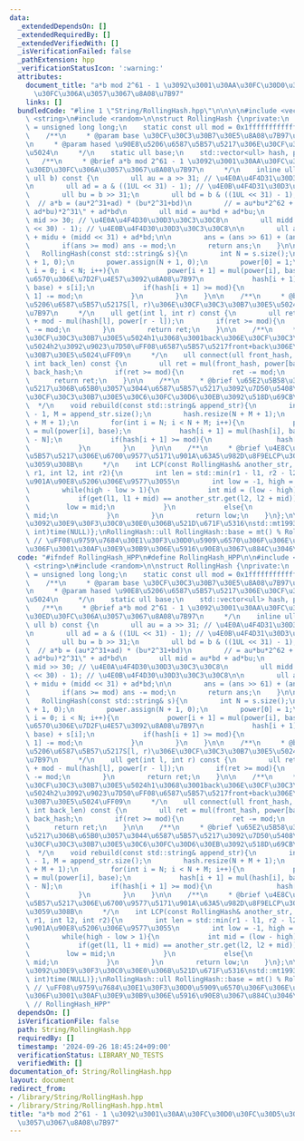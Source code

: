 ```yaml
---
data:
  _extendedDependsOn: []
  _extendedRequiredBy: []
  _extendedVerifiedWith: []
  _isVerificationFailed: false
  _pathExtension: hpp
  _verificationStatusIcon: ':warning:'
  attributes:
    document_title: "a*b mod 2^61 - 1 \u3092\u3001\u30AA\u30FC\u30D0\u30FC\u30D5\u30ED\
      \u30FC\u306A\u3057\u3067\u8A08\u7B97"
    links: []
  bundledCode: "#line 1 \"String/RollingHash.hpp\"\n\n\n\n#include <vector>\n#include\
    \ <string>\n#include <random>\n\nstruct RollingHash {\nprivate:\n    using ull\
    \ = unsigned long long;\n    static const ull mod = 0x1fffffffffffffff; // 2^61-1\n\
    \    /**\n     * @param base \u30CF\u30C3\u30B7\u30E5\u8A08\u7B97\u306E\u57FA\u5E95\
    \n     * @param hased \u90E8\u5206\u6587\u5B57\u5217\u306E\u30CF\u30C3\u30B7\u30E5\
    \u5024\n     */\n    static ull base;\n    std::vector<ull> hash, power;\n\n \
    \   /**\n     * @brief a*b mod 2^61 - 1 \u3092\u3001\u30AA\u30FC\u30D0\u30FC\u30D5\
    \u30ED\u30FC\u306A\u3057\u3067\u8A08\u7B97\n     */\n    inline ull mul(ull a,\
    \ ull b) const {\n        ull au = a >> 31; // \u4E0A\u4F4D31\u30D3\u30C3\u30C8\
    \n        ull ad = a & ((1UL << 31) - 1); // \u4E0B\u4F4D31\u30D3\u30C3\u30C8\n\
    \        ull bu = b >> 31;\n        ull bd = b & ((1UL << 31) - 1);\n\n      \
    \  // a*b = (au*2^31+ad) * (bu*2^31+bd)\n        // = au*bu*2^62 + \"(au*bd +\
    \ ad*bu)*2^31\" + ad*bd\n        ull mid = au*bd + ad*bu;\n        ull midu =\
    \ mid >> 30; // \u4E0A\u4F4D30\u30D3\u30C3\u30C8\n        ull midd = mid & ((1UL\
    \ << 30) - 1); // \u4E0B\u4F4D30\u30D3\u30C3\u30C8\n\n        ull ans = au*bu*2\
    \ + midu + (midd << 31) + ad*bd;\n\n        ans = (ans >> 61) + (ans & mod);\n\
    \        if(ans >= mod) ans -= mod;\n        return ans;\n    }\n\npublic:\n \
    \   RollingHash(const std::string& s){\n        int N = s.size();\n        hash.assign(N\
    \ + 1, 0);\n        power.assign(N + 1, 0);\n        power[0] = 1;\n        for(int\
    \ i = 0; i < N; i++){\n            power[i + 1] = mul(power[i], base); // \u57FA\
    \u6570\u306E\u7D2F\u4E57\u3092\u8A08\u7B97\n            hash[i + 1] = mul(hash[i],\
    \ base) + s[i];\n            if(hash[i + 1] >= mod){\n                hash[i +\
    \ 1] -= mod;\n            }\n        }\n    }\n\n    /**\n     * @brief \u90E8\
    \u5206\u6587\u5B57\u5217S[l, r)\u306E\u30CF\u30C3\u30B7\u30E5\u5024\u3092\u8A08\
    \u7B97\n     */\n    ull get(int l, int r) const {\n        ull ret = hash[r]\
    \ + mod - mul(hash[l], power[r - l]);\n        if(ret >= mod){\n            ret\
    \ -= mod;\n        }\n        return ret;\n    }\n\n    /**\n     * @brief front\u306E\
    \u30CF\u30C3\u30B7\u30E5\u5024h1\u3068\u3001back\u306E\u30CF\u30C3\u30B7\u30E5\
    \u5024h2\u3092\u9023\u7D50\uFF08\u6587\u5B57\u5217front+back\u306E\u30CF\u30C3\
    \u30B7\u30E5\u5024\uFF09\n     */\n    ull connect(ull front_hash, ull back_hash,\
    \ int back_len) const {\n        ull ret = mul(front_hash, power[back_len]) +\
    \ back_hash;\n        if(ret >= mod){\n            ret -= mod;\n        }\n  \
    \      return ret;\n    }\n\n    /**\n     * @brief \u65E2\u5B58\u306E\u6587\u5B57\
    \u5217\u306B\u65B0\u3057\u3044\u6587\u5B57\u5217\u3092\u7D50\u5408\u3057\u3001\
    \u30CF\u30C3\u30B7\u30E5\u30C6\u30FC\u30D6\u30EB\u3092\u518D\u69CB\u6210\n   \
    \  */\n    void rebuild(const std::string& append_str){\n        int N = hash.size()\
    \ - 1, M = append_str.size();\n        hash.resize(N + M + 1);\n        power.resize(N\
    \ + M + 1);\n        for(int i = N; i < N + M; i++){\n            power[i + 1]\
    \ = mul(power[i], base);\n            hash[i + 1] = mul(hash[i], base) + append_str[i\
    \ - N];\n            if(hash[i + 1] >= mod){\n                hash[i + 1] -= mod;\n\
    \            }\n        }\n    }\n\n    /**\n     * @brief \u4E8C\u3064\u306E\u6587\
    \u5B57\u5217\u306E\u6700\u9577\u5171\u901A\u63A5\u982D\u8F9ELCP\u3092\u8A08\u7B97\
    \u3059\u308B\n     */\n    int LCP(const RollingHash& another_str, int l1, int\
    \ r1, int l2, int r2){\n        int len = std::min(r1 - l1, r2 - l2); // \u5171\
    \u901A\u90E8\u5206\u306E\u9577\u3055\n        int low = -1, high = len + 1;\n\
    \        while(high - low > 1){\n            int mid = (low - high) / 2 + high;\n\
    \            if(get(l1, l1 + mid) == another_str.get(l2, l2 + mid)){\n       \
    \         low = mid;\n            }\n            else{\n                high =\
    \ mid;\n            }\n        }\n        return low;\n    }\n};\n\n// \u57FA\u6570\
    \u3092\u30E9\u30F3\u30C0\u30E0\u306B\u521D\u671F\u5316\nstd::mt19937_64 mt{(unsigned\
    \ int)time(NULL)};\nRollingHash::ull RollingHash::base = mt() % RollingHash::mod;\
    \ // \uFF08\u9759\u7684\u30E1\u30F3\u30D0\u5909\u6570\u306F\u306E\u521D\u671F\u5316\
    \u306F\u3001\u30AF\u30E9\u30B9\u306E\u5916\u90E8\u3067\u884C\u3046\uFF09\n\n\n"
  code: "#ifndef RollingHash_HPP\n#define RollingHash_HPP\n\n#include <vector>\n#include\
    \ <string>\n#include <random>\n\nstruct RollingHash {\nprivate:\n    using ull\
    \ = unsigned long long;\n    static const ull mod = 0x1fffffffffffffff; // 2^61-1\n\
    \    /**\n     * @param base \u30CF\u30C3\u30B7\u30E5\u8A08\u7B97\u306E\u57FA\u5E95\
    \n     * @param hased \u90E8\u5206\u6587\u5B57\u5217\u306E\u30CF\u30C3\u30B7\u30E5\
    \u5024\n     */\n    static ull base;\n    std::vector<ull> hash, power;\n\n \
    \   /**\n     * @brief a*b mod 2^61 - 1 \u3092\u3001\u30AA\u30FC\u30D0\u30FC\u30D5\
    \u30ED\u30FC\u306A\u3057\u3067\u8A08\u7B97\n     */\n    inline ull mul(ull a,\
    \ ull b) const {\n        ull au = a >> 31; // \u4E0A\u4F4D31\u30D3\u30C3\u30C8\
    \n        ull ad = a & ((1UL << 31) - 1); // \u4E0B\u4F4D31\u30D3\u30C3\u30C8\n\
    \        ull bu = b >> 31;\n        ull bd = b & ((1UL << 31) - 1);\n\n      \
    \  // a*b = (au*2^31+ad) * (bu*2^31+bd)\n        // = au*bu*2^62 + \"(au*bd +\
    \ ad*bu)*2^31\" + ad*bd\n        ull mid = au*bd + ad*bu;\n        ull midu =\
    \ mid >> 30; // \u4E0A\u4F4D30\u30D3\u30C3\u30C8\n        ull midd = mid & ((1UL\
    \ << 30) - 1); // \u4E0B\u4F4D30\u30D3\u30C3\u30C8\n\n        ull ans = au*bu*2\
    \ + midu + (midd << 31) + ad*bd;\n\n        ans = (ans >> 61) + (ans & mod);\n\
    \        if(ans >= mod) ans -= mod;\n        return ans;\n    }\n\npublic:\n \
    \   RollingHash(const std::string& s){\n        int N = s.size();\n        hash.assign(N\
    \ + 1, 0);\n        power.assign(N + 1, 0);\n        power[0] = 1;\n        for(int\
    \ i = 0; i < N; i++){\n            power[i + 1] = mul(power[i], base); // \u57FA\
    \u6570\u306E\u7D2F\u4E57\u3092\u8A08\u7B97\n            hash[i + 1] = mul(hash[i],\
    \ base) + s[i];\n            if(hash[i + 1] >= mod){\n                hash[i +\
    \ 1] -= mod;\n            }\n        }\n    }\n\n    /**\n     * @brief \u90E8\
    \u5206\u6587\u5B57\u5217S[l, r)\u306E\u30CF\u30C3\u30B7\u30E5\u5024\u3092\u8A08\
    \u7B97\n     */\n    ull get(int l, int r) const {\n        ull ret = hash[r]\
    \ + mod - mul(hash[l], power[r - l]);\n        if(ret >= mod){\n            ret\
    \ -= mod;\n        }\n        return ret;\n    }\n\n    /**\n     * @brief front\u306E\
    \u30CF\u30C3\u30B7\u30E5\u5024h1\u3068\u3001back\u306E\u30CF\u30C3\u30B7\u30E5\
    \u5024h2\u3092\u9023\u7D50\uFF08\u6587\u5B57\u5217front+back\u306E\u30CF\u30C3\
    \u30B7\u30E5\u5024\uFF09\n     */\n    ull connect(ull front_hash, ull back_hash,\
    \ int back_len) const {\n        ull ret = mul(front_hash, power[back_len]) +\
    \ back_hash;\n        if(ret >= mod){\n            ret -= mod;\n        }\n  \
    \      return ret;\n    }\n\n    /**\n     * @brief \u65E2\u5B58\u306E\u6587\u5B57\
    \u5217\u306B\u65B0\u3057\u3044\u6587\u5B57\u5217\u3092\u7D50\u5408\u3057\u3001\
    \u30CF\u30C3\u30B7\u30E5\u30C6\u30FC\u30D6\u30EB\u3092\u518D\u69CB\u6210\n   \
    \  */\n    void rebuild(const std::string& append_str){\n        int N = hash.size()\
    \ - 1, M = append_str.size();\n        hash.resize(N + M + 1);\n        power.resize(N\
    \ + M + 1);\n        for(int i = N; i < N + M; i++){\n            power[i + 1]\
    \ = mul(power[i], base);\n            hash[i + 1] = mul(hash[i], base) + append_str[i\
    \ - N];\n            if(hash[i + 1] >= mod){\n                hash[i + 1] -= mod;\n\
    \            }\n        }\n    }\n\n    /**\n     * @brief \u4E8C\u3064\u306E\u6587\
    \u5B57\u5217\u306E\u6700\u9577\u5171\u901A\u63A5\u982D\u8F9ELCP\u3092\u8A08\u7B97\
    \u3059\u308B\n     */\n    int LCP(const RollingHash& another_str, int l1, int\
    \ r1, int l2, int r2){\n        int len = std::min(r1 - l1, r2 - l2); // \u5171\
    \u901A\u90E8\u5206\u306E\u9577\u3055\n        int low = -1, high = len + 1;\n\
    \        while(high - low > 1){\n            int mid = (low - high) / 2 + high;\n\
    \            if(get(l1, l1 + mid) == another_str.get(l2, l2 + mid)){\n       \
    \         low = mid;\n            }\n            else{\n                high =\
    \ mid;\n            }\n        }\n        return low;\n    }\n};\n\n// \u57FA\u6570\
    \u3092\u30E9\u30F3\u30C0\u30E0\u306B\u521D\u671F\u5316\nstd::mt19937_64 mt{(unsigned\
    \ int)time(NULL)};\nRollingHash::ull RollingHash::base = mt() % RollingHash::mod;\
    \ // \uFF08\u9759\u7684\u30E1\u30F3\u30D0\u5909\u6570\u306F\u306E\u521D\u671F\u5316\
    \u306F\u3001\u30AF\u30E9\u30B9\u306E\u5916\u90E8\u3067\u884C\u3046\uFF09\n\n#endif\
    \ // RollingHash_HPP"
  dependsOn: []
  isVerificationFile: false
  path: String/RollingHash.hpp
  requiredBy: []
  timestamp: '2024-09-26 18:45:24+09:00'
  verificationStatus: LIBRARY_NO_TESTS
  verifiedWith: []
documentation_of: String/RollingHash.hpp
layout: document
redirect_from:
- /library/String/RollingHash.hpp
- /library/String/RollingHash.hpp.html
title: "a*b mod 2^61 - 1 \u3092\u3001\u30AA\u30FC\u30D0\u30FC\u30D5\u30ED\u30FC\u306A\
  \u3057\u3067\u8A08\u7B97"
---
```

